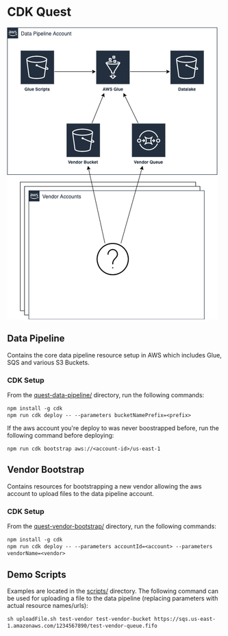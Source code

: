 # CDK Quest

![Architecture](docs/ARCH.png)

## Data Pipeline

Contains the core data pipeline resource setup in AWS which includes Glue, SQS and various S3 Buckets.

### CDK Setup
From the [quest-data-pipeline/](quest-data-pipeline/) directory, run the following commands:
```
npm install -g cdk
npm run cdk deploy -- --parameters bucketNamePrefix=<prefix>
```

If the aws account you're deploy to was never boostrapped before, run the following command before deploying:
```
npm run cdk bootstrap aws://<account-id>/us-east-1
```

## Vendor Bootstrap

Contains resources for bootstrapping a new vendor allowing the aws account to upload files to the data pipeline account.

### CDK Setup
From the [quest-vendor-bootstrap/](quest-vendor-bootstrap/) directory, run the following commands:
```
npm install -g cdk
npm run cdk deploy -- --parameters accountId=<account> --parameters vendorName=<vendor>
```

## Demo Scripts
Examples are located in the [scripts/](scripts/) directory. The following command can be used for uploading a file to the data pipeline (replacing parameters with actual resource names/urls):
```
sh uploadFile.sh test-vendor test-vendor-bucket https://sqs.us-east-1.amazonaws.com/1234567890/test-vendor-queue.fifo
```
